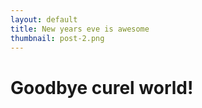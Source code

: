 ```yaml
---
layout: default
title: New years eve is awesome
thumbnail: post-2.png 
---
```


# Goodbye curel world!